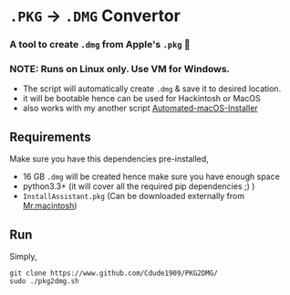 # `.PKG` -> `.DMG` Convertor
### A tool to create `.dmg` from Apple's `.pkg` 🎊
### NOTE: Runs on Linux only. Use VM for Windows.
- The script will automatically create `.dmg` & save it to desired location.
- it will be bootable hence can be used for Hackintosh or MacOS
- also works with my another script [Automated-macOS-Installer](https://www.github.com/cdude1909/Automated-macOS-Installer)

## Requirements

Make sure you have this dependencies pre-installed,
- 16 GB `.dmg` will be created hence make sure you have enough space
- python3.3+ (it will cover all the required pip dependencies ;) ) 
- `InstallAssistant.pkg` (Can be downloaded externally from [Mr.macintosh](https://mrmacintosh.com/how-to-download-macos-catalina-mojave-or-high-sierra-full-installers/))

## Run
Simply,
```
git clone https://www.github.com/Cdude1909/PKG2DMG/
sudo ./pkg2dmg.sh
```
